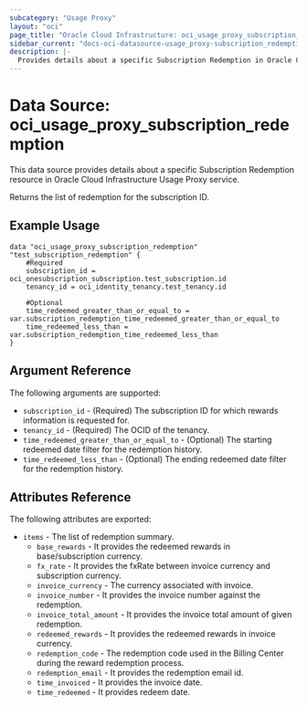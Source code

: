 ```yaml
---
subcategory: "Usage Proxy"
layout: "oci"
page_title: "Oracle Cloud Infrastructure: oci_usage_proxy_subscription_redemption"
sidebar_current: "docs-oci-datasource-usage_proxy-subscription_redemption"
description: |-
  Provides details about a specific Subscription Redemption in Oracle Cloud Infrastructure Usage Proxy service
---
```


# Data Source: oci_usage_proxy_subscription_redemption
This data source provides details about a specific Subscription Redemption resource in Oracle Cloud Infrastructure Usage Proxy service.

Returns the list of redemption for the subscription ID.


## Example Usage

```hcl
data "oci_usage_proxy_subscription_redemption" "test_subscription_redemption" {
	#Required
	subscription_id = oci_onesubscription_subscription.test_subscription.id
	tenancy_id = oci_identity_tenancy.test_tenancy.id

	#Optional
	time_redeemed_greater_than_or_equal_to = var.subscription_redemption_time_redeemed_greater_than_or_equal_to
	time_redeemed_less_than = var.subscription_redemption_time_redeemed_less_than
}
```

## Argument Reference

The following arguments are supported:

* `subscription_id` - (Required) The subscription ID for which rewards information is requested for.
* `tenancy_id` - (Required) The OCID of the tenancy.
* `time_redeemed_greater_than_or_equal_to` - (Optional) The starting redeemed date filter for the redemption history.
* `time_redeemed_less_than` - (Optional) The ending redeemed date filter for the redemption history.


## Attributes Reference

The following attributes are exported:

* `items` - The list of redemption summary.
	* `base_rewards` - It provides the redeemed rewards in base/subscription currency.
	* `fx_rate` - It provides the fxRate between invoice currency and subscription currency.
	* `invoice_currency` - The currency associated with invoice.
	* `invoice_number` - It provides the invoice number against the redemption.
	* `invoice_total_amount` - It provides the invoice total amount of given redemption.
	* `redeemed_rewards` - It provides the redeemed rewards in invoice currency.
	* `redemption_code` - The redemption code used in the Billing Center during the reward redemption process.
	* `redemption_email` - It provides the redemption email id.
	* `time_invoiced` - It provides the invoice date.
	* `time_redeemed` - It provides redeem date.

